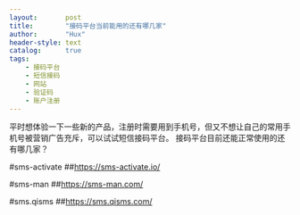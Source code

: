 ```yaml
---
layout:       post
title:        "接码平台当前能用的还有哪几家"
author:       "Hux"
header-style: text
catalog:      true
tags:
    - 接码平台
    - 短信接码
    - 网站
    - 验证码
    - 账户注册
---
```



平时想体验一下一些新的产品，注册时需要用到手机号，但又不想让自己的常用手机号被营销广告充斥，可以试试短信接码平台。
接码平台目前还能正常使用的还有哪几家？ 

#sms-activate
##https://sms-activate.io/

#sms-man
##https://sms-man.com/

#sms.qisms
##https://sms.qisms.com/
